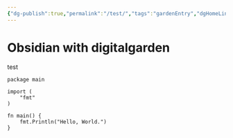 ```yaml
---
{"dg-publish":true,"permalink":"/test/","tags":"gardenEntry","dgHomeLink":true,"dgPassFrontmatter":false}
---
```



# Obsidian with digitalgarden

test

```
package main

import (
	"fmt"
)

fn main() {
	fmt.Println("Hello, World.")
}
```